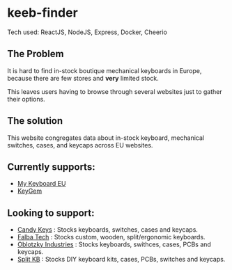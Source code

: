 # keeb-finder

Tech used: ReactJS, NodeJS, Express, Docker, Cheerio

## The Problem

It is hard to find in-stock boutique mechanical keyboards in Europe, because there are few stores and **very** limited stock.

This leaves users having to browse through several websites just to gather their options.

## The solution

This website congregates data about in-stock keyboard, mechanical switches, cases, and keycaps across EU websites.

## Currently supports:

- [My Keyboard EU](https://mykeyboard.eu/catalogue/)
- [KeyGem](https://keygem.store/)

## Looking to support:

- [Candy Keys](https://candykeys.com/)
    : Stocks keyboards, switches, cases and keycaps.
- [Falba Tech](https://falba.tech/)
    : Stocks custom, wooden, split/ergonomic keyboards.
- [Oblotzky Industries](https://oblotzky.industries/)
    : Stocks keyboards, swithces, cases, PCBs and keycaps.
- [Split KB](https://splitkb.com/)
    : Stocks DIY keyboard kits, cases, PCBs, switches and keycaps.
